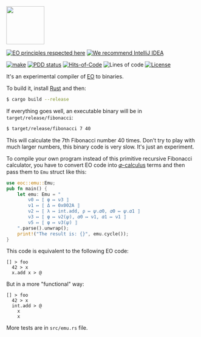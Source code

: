 <img src="https://www.yegor256.com/images/books/elegant-objects/cactus.svg" height="100px" />

[![EO principles respected here](https://www.elegantobjects.org/badge.svg)](https://www.elegantobjects.org)
[![We recommend IntelliJ IDEA](https://www.elegantobjects.org/intellij-idea.svg)](https://www.jetbrains.com/idea/)

[![make](https://github.com/yegor256/eoc/actions/workflows/cargo.yml/badge.svg)](https://github.com/yegor256/eoc/actions/workflows/cargo.yml)
[![PDD status](http://www.0pdd.com/svg?name=yegor256/eoc)](http://www.0pdd.com/p?name=yegor256/eoc)
[![Hits-of-Code](https://hitsofcode.com/github/yegor256/eoc)](https://hitsofcode.com/view/github/yegor256/eoc)
![Lines of code](https://img.shields.io/tokei/lines/github/yegor256/eoc)
[![License](https://img.shields.io/badge/license-MIT-green.svg)](https://github.com/yegor256/eoc/blob/master/LICENSE.txt)

It's an experimental compiler of [EO](https://www.eolang.org) to binaries.

To build it, install [Rust](https://www.rust-lang.org/tools/install) and then:

```bash
$ cargo build --release
```

If everything goes well, an executable binary will be in `target/release/fibonacci`:

```bash
$ target/release/fibonacci 7 40
```

This will calculate the 7th Fibonacci number 40 times.
Don't try to play with much larger numbers, this binary code is very slow. It's just an experiment.

To compile your own program instead of this primitive recursive Fibonacci calculator, you have to 
convert EO code into [𝜑-calculus](https://arxiv.org/abs/2111.13384) terms and then
pass them to `Emu` struct like this:

```rust
use eoc::emu::Emu;
pub fn main() {
    let emu: Emu = "
        ν0 ↦ ⟦ φ ↦ ν3 ⟧
        ν1 ↦ ⟦ Δ ↦ 0x002A ⟧
        ν2 ↦ ⟦ λ ↦ int.add, ρ ↦ 𝜓.𝛼0, 𝛼0 ↦ 𝜓.𝛼1 ⟧
        ν3 ↦ ⟦ φ ↦ ν2(𝜓), 𝛼0 ↦ ν1, 𝛼1 ↦ ν1 ⟧
        ν5 ↦ ⟦ φ ↦ ν3(𝜓) ⟧
    ".parse().unwrap();
    print!("The result is: {}", emu.cycle());
}
```

This code is equivalent to the following EO code:

```text
[] > foo
  42 > x
  x.add x > @
```

But in a more "functional" way:

```text
[] > foo
  42 > x
  int.add > @
    x
    x
```

More tests are in `src/emu.rs` file.
